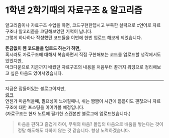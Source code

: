 # 1학년 2학기때의 자료구조 & 알고리즘

알고리즘이나 자료구조 수업을 하면, 코드구현한뎁시고 부족한 실력으로 c언어로 자료구조나 알고리즘을 코딩해보았던 기억이 납니다.  
그렇게 하나하나 작성했던 코드들을 이번에 한번 업로드 해보게 되었습니다.  

**뜬금없이 웬 코드들을 업로드 하는가 하면,**    
혹시라도 자료구조에 대해서 복습하면서 직접 구현해보는 코드를 업로드할 생각에서도 있었지만,  
마크다운으로 지금까지 배웠던 자료구조의 내용을 처음부터 끝까지 워딩으로 정리해보고 싶은 마음도 있어서였습니다.  

---

지금은 잠들어있는 블로그이지만,  
[링크](https://bodhi-sattva.tistory.com/category/%EC%9E%90%EB%A3%8C%EA%B5%AC%EC%A1%B0)  
언젠가 마음먹을때, 필요성이 느껴질때나, 쉬는 짬짬이 시간에 틈틈이도 괜찮으니 자료구조에 대한 포스팅을 이어가볼 예정입니다.  
(자료구조는 현재 노트에 필기한 스캔본만 블로그에 업로드했습니다.)

> 마음을 편하고 즐겁게 하여, 무위의 마음? 몰입의 마음으로 배움을 쌓는다는 것이 정말 해도해도 다하지 않는 것 같습니다. 항상 노력하겠습니다.